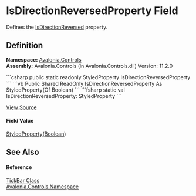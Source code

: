# IsDirectionReversedProperty Field


Defines the <a href="P_Avalonia_Controls_TickBar_IsDirectionReversed">IsDirectionReversed</a> property.



## Definition
**Namespace:** <a href="N_Avalonia_Controls">Avalonia.Controls</a>  
**Assembly:** Avalonia.Controls (in Avalonia.Controls.dll) Version: 11.2.0

<Tabs groupId="api-code-preview">
<TabItem value="csharp" label="C#">
```csharp
public static readonly StyledProperty<bool> IsDirectionReversedProperty
```
</TabItem>
<TabItem value="vb" label="VB">
```vb
Public Shared ReadOnly IsDirectionReversedProperty As StyledProperty(Of Boolean)
```
</TabItem>
<TabItem value="fsharp" label="F#">
```fsharp
static val IsDirectionReversedProperty: StyledProperty<bool>
```
</TabItem>
</Tabs>



<a href="https://github.com/AvaloniaUI/Avalonia/tree/master/src/Avalonia.Controls/TickBar.cs" title="View the source code">View Source</a>



#### Field Value
<a href="T_Avalonia_StyledProperty_1">StyledProperty</a>(<a href="https://learn.microsoft.com/dotnet/api/system.boolean" target="_blank" rel="noopener noreferrer">Boolean</a>)

## See Also


#### Reference
<a href="T_Avalonia_Controls_TickBar">TickBar Class</a>  
<a href="N_Avalonia_Controls">Avalonia.Controls Namespace</a>  


